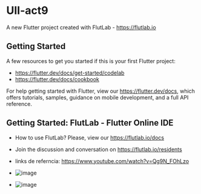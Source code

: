 # UII-act9

A new Flutter project created with FlutLab - https://flutlab.io

## Getting Started

A few resources to get you started if this is your first Flutter project:

- https://flutter.dev/docs/get-started/codelab
- https://flutter.dev/docs/cookbook

For help getting started with Flutter, view our
https://flutter.dev/docs, which offers tutorials,
samples, guidance on mobile development, and a full API reference.

## Getting Started: FlutLab - Flutter Online IDE

- How to use FlutLab? Please, view our https://flutlab.io/docs
- Join the discussion and conversation on https://flutlab.io/residents

- links de referncia:
https://www.youtube.com/watch?v=Qg9N_FOhLzo

- ![image](https://github.com/MatusG128/UII-act9/assets/143744150/9569be15-ba13-4426-aa8e-034e2420d771)

- ![image](https://github.com/MatusG128/UII-act9/assets/143744150/73af4212-f47a-417f-ae39-8fcfa7acfca4)


